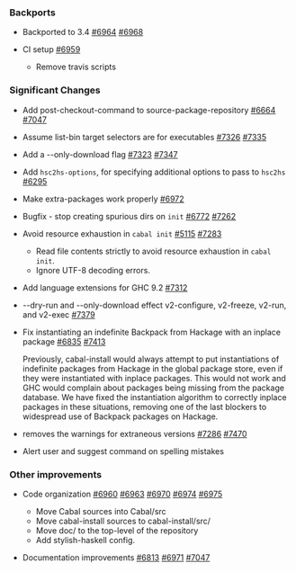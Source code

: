 ### Backports

- Backported to 3.4 [#6964](https://github.com/haskell/cabal/pull/6964) [#6968](https://github.com/haskell/cabal/pull/6968)
- CI setup [#6959](https://github.com/haskell/cabal/pull/6959)

  - Remove travis scripts

### Significant Changes

- Add post-checkout-command to source-package-repository [#6664](https://github.com/haskell/cabal/issues/6664) [#7047](https://github.com/haskell/cabal/pull/7047)
- Assume list-bin target selectors are for executables [#7326](https://github.com/haskell/cabal/issues/7326) [#7335](https://github.com/haskell/cabal/pull/7335)
- Add a --only-download flag [#7323](https://github.com/haskell/cabal/issues/7323) [#7347](https://github.com/haskell/cabal/pull/7347)
- Add `hsc2hs-options`, for specifying additional options to pass to `hsc2hs` [#6295](https://github.com/haskell/cabal/pull/6295)
- Make extra-packages work properly [#6972](https://github.com/haskell/cabal/pull/6972)
- Bugfix - stop creating spurious dirs on `init` [#6772](https://github.com/haskell/cabal/issues/6772) [#7262](https://github.com/haskell/cabal/pull/7262)
- Avoid resource exhaustion in `cabal init` [#5115](https://github.com/haskell/cabal/issues/5115) [#7283](https://github.com/haskell/cabal/pull/7283)

  - Read file contents strictly to avoid resource exhaustion in `cabal init`.
  - Ignore UTF-8 decoding errors.

- Add language extensions for GHC 9.2 [#7312](https://github.com/haskell/cabal/issues/7312)
- --dry-run and --only-download effect v2-configure, v2-freeze, v2-run, and v2-exec [#7379](https://github.com/haskell/cabal/issues/7379)
- Fix instantiating an indefinite Backpack from Hackage with an inplace package [#6835](https://github.com/haskell/cabal/issues/6835) [#7413](https://github.com/haskell/cabal/pull/7413)

  Previously, cabal-install would always attempt to put instantiations of indefinite packages from Hackage in
  the global package store, even if they were instantiated with inplace packages.  This would not work
  and GHC would complain about packages being missing from the package database.  We have fixed the
  instantiation algorithm to correctly inplace packages in these situations, removing one of the last
  blockers to widespread use of Backpack packages on Hackage.

- removes the warnings for extraneous versions [#7286](https://github.com/haskell/cabal/issues/7286) [#7470](https://github.com/haskell/cabal/pull/7470)
- Alert user and suggest command on spelling mistakes

### Other improvements

- Code organization [#6960](https://github.com/haskell/cabal/pull/6960) [#6963](https://github.com/haskell/cabal/pull/6963) [#6970](https://github.com/haskell/cabal/pull/6970) [#6974](https://github.com/haskell/cabal/pull/6974) [#6975](https://github.com/haskell/cabal/pull/6975)

  - Move Cabal sources into Cabal/src
  - Move cabal-install sources to cabal-install/src/
  - Move doc/ to the top-level of the repository
  - Add stylish-haskell config.

- Documentation improvements [#6813](https://github.com/haskell/cabal/issues/6813) [#6971](https://github.com/haskell/cabal/pull/6971) [#7047](https://github.com/haskell/cabal/pull/7047)
